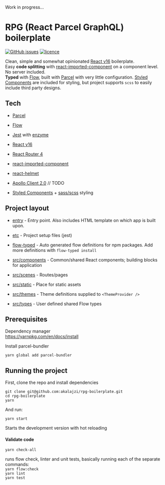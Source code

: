 Work in progress...

# RPG (React Parcel GraphQL) boilerplate

[![GitHub issues](https://img.shields.io/github/issues/akalajzi/rpg-boilerplate.svg)](https://github.com/akalajzi/rpg-boilerplate/issues) [![licence](https://img.shields.io/badge/licence-just%20take%20it-ff69b4.svg)](https://img.shields.io/badge/licence-just%20take%20it-ff69b4.svg)

Clean, simple and somewhat opinionated [React v16](https://facebook.github.io/react/) boilerplate.  
Easy **code splitting** with [react-imported-component](https://www.npmjs.com/package/react-imported-component) on a component level. No server included.  
**Typed** with [Flow](https://flow.org/en/), built with [Parcel](https://parceljs.org/) with very little configuration. [Styled Components](https://www.styled-components.com/) are included for styling, but project supports `scss` to easily include third party designs.

## Tech

- [Parcel](https://parceljs.org/)

- [Flow](https://flow.org/en/)

- [Jest](https://jestjs.io/) with [enzyme](http://airbnb.io/enzyme/)

- [React v16](https://facebook.github.io/react/)
- [React Router 4](https://github.com/ReactTraining/react-router/tree/v4)
- [react-imported-component](https://www.npmjs.com/package/react-imported-component)
- [react-helmet](https://github.com/nfl/react-helmet)

- [Apollo Client 2.0](http://dev.apollodata.com/react/) // TODO

- [Styled Components](https://www.styled-components.com/) + [sass/scss](https://sass-lang.com) styling

## Project layout

- [entry](entry) - Entry point. Also includes HTML template on which app is built upon.

- [etc](etc) - Project setup files (jest)

- [flow-typed](flow-typed) - Auto generated flow definitions for npm packages. Add more definitions with `flow-typed install`

- [src/components](src/components) - Common/shared React components; building blocks for application

- [src/scenes](src/scenes) - Routes/pages

- [src/static](src/static) - Place for static assets

- [src/themes](src/themes) - Theme definitions supplied to `<ThemeProvider />`

- [src/types](src/types) - User defined shared Flow types

## Prerequisites

Dependency manager  
https://yarnpkg.com/en/docs/install

Install parcel-bundler

```
yarn global add parcel-bundler
```

## Running the project

First, clone the repo and install dependencies

```
git clone git@github.com:akalajzi/rpg-boilerplate.git
cd rpg-boilerplate
yarn
```

And run:

```
yarn start
```

Starts the development version with hot reloading

#### Validate code

```
yarn check-all
```

runs flow check, linter and unit tests, basically running each of the separate commands:  
`yarn flow:check`  
`yarn lint`  
`yarn test`

